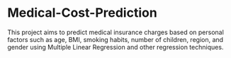 # Medical-Cost-Prediction
This project aims to predict medical insurance charges based on personal factors such as age, BMI, smoking habits, number of children, region, and gender using Multiple Linear Regression and other regression techniques.
